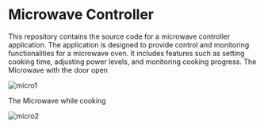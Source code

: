 # Microwave Controller

This repository contains the source code for a microwave controller application. The application is designed to provide control and monitoring functionalities for a microwave oven. It includes features such as setting cooking time, adjusting power levels, and monitoring cooking progress.
The Microwave with the door open

![micro1](https://github.com/RipClaw15/Microwave-controller/assets/34399989/a67149a4-6b77-4de4-bdb4-32180d561ceb)

The Microwave while cooking

![micro2](https://github.com/RipClaw15/Microwave-controller/assets/34399989/44ec70b0-f447-4fde-bc7a-5579eaaaf1c8)
